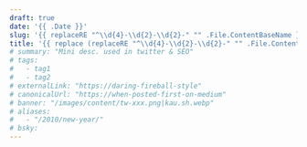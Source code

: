 ```yaml
---
draft: true
date: '{{ .Date }}'
slug: '{{ replaceRE "^\\d{4}-\\d{2}-\\d{2}-" "" .File.ContentBaseName }}'
title: '{{ replace (replaceRE "^\\d{4}-\\d{2}-\\d{2}-" "" .File.ContentBaseName) "-" " " | title }}'
# summary: "Mini desc. used in twitter & SEO"
# tags:
#   - tag1
#   - tag2
# externalLink: "https://daring-fireball-style"
# canonicalUrl: "https://when-posted-first-on-medium"
# banner: "/images/content/tw-xxx.png|kau.sh.webp"
# aliases:
#   - "/2010/new-year/"
# bsky:
---
```

